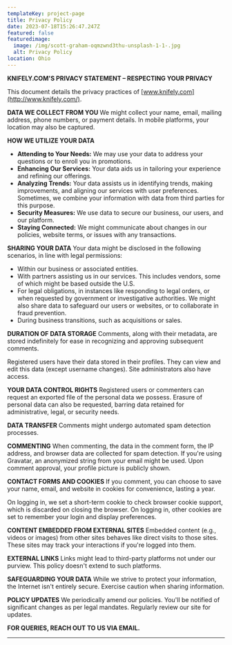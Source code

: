```yaml
---
templateKey: project-page
title: Privacy Policy
date: 2023-07-18T15:26:47.247Z
featured: false
featuredimage:
  image: /img/scott-graham-oqmzwnd3thu-unsplash-1-1-.jpg
  alt: Privacy Policy
location: Ohio
---
```

**KNIFELY.COM'S PRIVACY STATEMENT – RESPECTING YOUR PRIVACY**

This document details the privacy practices of [www.knifely.com](http://www.knifely.com/).

**DATA WE COLLECT FROM YOU** We might collect your name, email, mailing address, phone numbers, or payment details. In mobile platforms, your location may also be captured.

**HOW WE UTILIZE YOUR DATA**

* **Attending to Your Needs:** We may use your data to address your questions or to enroll you in promotions.
* **Enhancing Our Services:** Your data aids us in tailoring your experience and refining our offerings.
* **Analyzing Trends:** Your data assists us in identifying trends, making improvements, and aligning our services with user preferences. Sometimes, we combine your information with data from third parties for this purpose.
* **Security Measures:** We use data to secure our business, our users, and our platform.
* **Staying Connected:** We might communicate about changes in our policies, website terms, or issues with any transactions.

**SHARING YOUR DATA** Your data might be disclosed in the following scenarios, in line with legal permissions:

* Within our business or associated entities.
* With partners assisting us in our services. This includes vendors, some of which might be based outside the U.S.
* For legal obligations, in instances like responding to legal orders, or when requested by government or investigative authorities. We might also share data to safeguard our users or websites, or to collaborate in fraud prevention.
* During business transitions, such as acquisitions or sales.

**DURATION OF DATA STORAGE** Comments, along with their metadata, are stored indefinitely for ease in recognizing and approving subsequent comments.

Registered users have their data stored in their profiles. They can view and edit this data (except username changes). Site administrators also have access.

**YOUR DATA CONTROL RIGHTS** Registered users or commenters can request an exported file of the personal data we possess. Erasure of personal data can also be requested, barring data retained for administrative, legal, or security needs.

**DATA TRANSFER** Comments might undergo automated spam detection processes.

**COMMENTING** When commenting, the data in the comment form, the IP address, and browser data are collected for spam detection. If you're using Gravatar, an anonymized string from your email might be used. Upon comment approval, your profile picture is publicly shown.

**CONTACT FORMS AND COOKIES** If you comment, you can choose to save your name, email, and website in cookies for convenience, lasting a year.

On logging in, we set a short-term cookie to check browser cookie support, which is discarded on closing the browser. On logging in, other cookies are set to remember your login and display preferences.

**CONTENT EMBEDDED FROM EXTERNAL SITES** Embedded content (e.g., videos or images) from other sites behaves like direct visits to those sites. These sites may track your interactions if you're logged into them.

**EXTERNAL LINKS** Links might lead to third-party platforms not under our purview. This policy doesn't extend to such platforms.

**SAFEGUARDING YOUR DATA** While we strive to protect your information, the Internet isn't entirely secure. Exercise caution when sharing information.

**POLICY UPDATES** We periodically amend our policies. You'll be notified of significant changes as per legal mandates. Regularly review our site for updates.

**FOR QUERIES, REACH OUT TO US VIA EMAIL.**

- - -